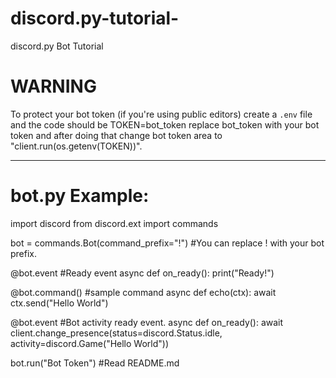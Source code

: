 # discord.py-tutorial-
discord.py Bot Tutorial


# WARNING
To protect your bot token (if you're using public editors) create a `.env` file and the code should be TOKEN=bot_token replace bot_token with your bot token and after doing that change bot token area to "client.run(os.getenv(TOKEN))".


----------------------------------------------------------------------------------------------------------------------------------------

# bot.py Example:

import discord
from discord.ext import commands

bot = commands.Bot(command_prefix="!") #You can replace ! with your bot prefix.

@bot.event #Ready event
async def on_ready():
  print("Ready!")
  
@bot.command() #sample command
async def echo(ctx):
  await ctx.send("Hello World")
  
@bot.event #Bot activity ready event.
async def on_ready():
  await client.change_presence(status=discord.Status.idle, activity=discord.Game("Hello World"))

bot.run("Bot Token") #Read README.md
